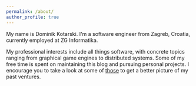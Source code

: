 ```yaml
---
permalink: /about/
author_profile: true
---
```


My name is Dominik Kotarski.
I'm a software engineer from Zagreb, Croatia, currently employed at ZG Informatika.

My professional interests include all things software, with concrete topics ranging from graphical game engines to distributed systems. Some of my free time is spent on maintaining this blog and pursuing personal projects. I encourage you to take a look at some of [those](/projects) to get a better picture of my past ventures.
